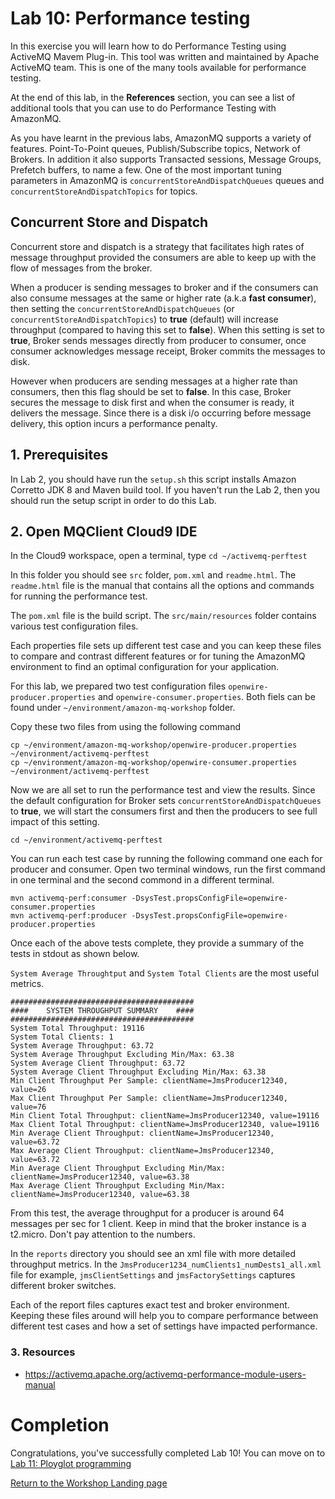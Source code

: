 # Lab 10: Performance testing

In this exercise you will learn how to do Performance Testing using ActiveMQ Mavem Plug-in. This tool was written and maintained by Apache ActiveMQ team. This is one of the many tools available for performance testing. 

At the end of this lab, in the **References** section, you can see a list of additional tools that you can use to do Performance Testing with AmazonMQ.

As you have learnt in the previous labs, AmazonMQ supports a variety of features. Point-To-Point queues, Publish/Subscribe topics, Network of Brokers. In addition it also supports Transacted sessions, Message Groups, Prefetch buffers, to name a few. One of the most important tuning parameters in AmazonMQ is ```concurrentStoreAndDispatchQueues``` queues and ```concurrentStoreAndDispatchTopics``` for topics.

## Concurrent Store and Dispatch

Concurrent store and dispatch is a strategy that facilitates high rates of message throughput provided the consumers are able to keep up with the flow of messages from the broker. 

When a producer is sending messages to broker and if the consumers can also consume messages at the same or higher rate (a.k.a **fast consumer**), then setting the ```concurrentStoreAndDispatchQueues``` (or ```concurrentStoreAndDispatchTopics```) to **true**  (default) will increase throughput (compared to having this set to **false**). When this setting is set to **true**, Broker sends messages directly from producer to consumer, once consumer acknowledges message receipt, Broker commits the messages to disk.

However when producers are sending messages at a higher rate than consumers, then this flag should be set to **false**. In this case, Broker secures the message to disk first and when the consumer is ready, it delivers the message. Since there is a disk i/o occurring before message delivery, this option incurs a performance penalty.

## 1. Prerequisites

In Lab 2, you should have run the ```setup.sh``` this script installs Amazon Corretto JDK 8 and Maven build tool. If you haven't run the Lab 2, then you should run the setup script in order to do this Lab.

## 2. Open MQClient Cloud9 IDE

In the Cloud9 workspace, open a terminal, type ```cd ~/activemq-perftest```

In this folder you should see ```src``` folder, ```pom.xml``` and ```readme.html```. The ```readme.html``` file is the manual that contains all the options and commands for running the performance test. 

The ```pom.xml``` file is the build script. The ```src/main/resources``` folder contains various test configuration files.

Each properties file sets up different test case and you can keep these files to compare and contrast different features or for tuning the AmazonMQ environment to find an optimal configuration for your application.

For this lab, we prepared two test configuration files ```openwire-producer.properties``` and ```openwire-consumer.properties```. Both fiels can be found under ```~/environment/amazon-mq-workshop``` folder.

Copy these two files from using the following command

```
cp ~/environment/amazon-mq-workshop/openwire-producer.properties ~/environment/activemq-perftest
cp ~/environment/amazon-mq-workshop/openwire-consumer.properties ~/environment/activemq-perftest
```

Now we are all set to run the performance test and view the results. Since the default configuration for Broker sets ```concurrentStoreAndDispatchQueues``` to **true**, we will start the consumers first and then the producers to see full impact of this setting.

```
cd ~/environment/activemq-perftest
```
You can run each test case by running the following command one each for producer and consumer. Open two terminal windows, run the first command in one terminal and the second commond in a different terminal.

```
mvn activemq-perf:consumer -DsysTest.propsConfigFile=openwire-consumer.properties 
mvn activemq-perf:producer -DsysTest.propsConfigFile=openwire-producer.properties 
```
Once each of the above tests complete, they provide a summary of the tests in stdout as shown below.

```System Average Throughtput``` and ```System Total Clients``` are the most useful metrics.

```
#########################################
####    SYSTEM THROUGHPUT SUMMARY    ####
#########################################
System Total Throughput: 19116
System Total Clients: 1
System Average Throughput: 63.72
System Average Throughput Excluding Min/Max: 63.38
System Average Client Throughput: 63.72
System Average Client Throughput Excluding Min/Max: 63.38
Min Client Throughput Per Sample: clientName=JmsProducer12340, value=26
Max Client Throughput Per Sample: clientName=JmsProducer12340, value=76
Min Client Total Throughput: clientName=JmsProducer12340, value=19116
Max Client Total Throughput: clientName=JmsProducer12340, value=19116
Min Average Client Throughput: clientName=JmsProducer12340, value=63.72
Max Average Client Throughput: clientName=JmsProducer12340, value=63.72
Min Average Client Throughput Excluding Min/Max: clientName=JmsProducer12340, value=63.38
Max Average Client Throughput Excluding Min/Max: clientName=JmsProducer12340, value=63.38
```

From this test, the average throughput for a producer is around 64 messages per sec for 1 client. Keep in mind that the broker instance is a t2.micro. Don't pay attention to the numbers.

In the ```reports``` directory you should see an xml file with more detailed throughput metrics. In the ```JmsProducer1234_numClients1_numDests1_all.xml``` file for example, ```jmsClientSettings``` and ```jmsFactorySettings``` captures different broker switches.

Each of the report files captures exact test and broker environment. Keeping these files around will help you to compare performance between different test cases and how a set of settings have impacted performance.

### 3. Resources

  - https://activemq.apache.org/activemq-performance-module-users-manual

# Completion

Congratulations, you've successfully completed Lab 10! You can move on to [Lab 11: Ployglot programming](/labs/lab-10.md)

[Return to the Workshop Landing page](/README.md)
